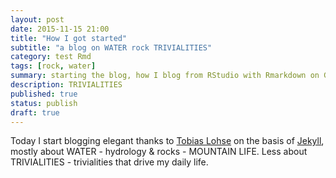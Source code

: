 ```yaml
---
layout: post
date: 2015-11-15 21:00
title: "How I got started"
subtitle: "a blog on WATER rock TRIVIALITIES"
category: test Rmd
tags: [rock, water]
summary: starting the blog, how I blog from RStudio with Rmarkdown on GitHub Jekyll
description: TRIVIALITIES
published: true
status: publish
draft: true
---
```

 
Today I start blogging elegant thanks to [Tobias Lohse](http://mrloh.se/about/) on the basis of [Jekyll](http://jekyllrb.com/), mostly about WATER - hydrology & rocks - MOUNTAIN LIFE. Less about TRIVIALITIES - trivialities that drive my daily life. 
